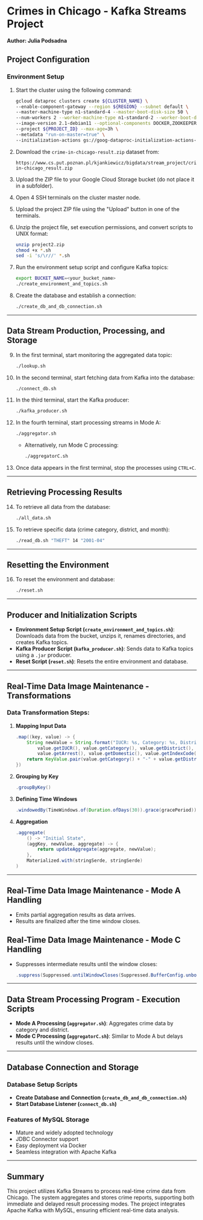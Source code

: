 # Crimes in Chicago - Kafka Streams Project

**Author: Julia Podsadna**


## Project Configuration

### Environment Setup

1. Start the cluster using the following command:
   ```sh
   gcloud dataproc clusters create ${CLUSTER_NAME} \
   --enable-component-gateway --region ${REGION} --subnet default \
   --master-machine-type n1-standard-4 --master-boot-disk-size 50 \
   --num-workers 2 --worker-machine-type n1-standard-2 --worker-boot-disk-size 50 \
   --image-version 2.1-debian11 --optional-components DOCKER,ZOOKEEPER \
   --project ${PROJECT_ID} --max-age=3h \
   --metadata "run-on-master=true" \
   --initialization-actions gs://goog-dataproc-initialization-actions-${REGION}/kafka/kafka.sh
   ```

2. Download the `crime-in-chicago-result.zip` dataset from:
   ```
   https://www.cs.put.poznan.pl/kjankiewicz/bigdata/stream_project/crimes-in-chicago_result.zip
   ```

3. Upload the ZIP file to your Google Cloud Storage bucket (do not place it in a subfolder).
4. Open 4 SSH terminals on the cluster master node.
5. Upload the project ZIP file using the "Upload" button in one of the terminals.
6. Unzip the project file, set execution permissions, and convert scripts to UNIX format:
   ```sh
   unzip project2.zip
   chmod +x *.sh
   sed -i 's/\r//' *.sh
   ```
7. Run the environment setup script and configure Kafka topics:
   ```sh
   export BUCKET_NAME=<your_bucket_name>
   ./create_environment_and_topics.sh
   ```
8. Create the database and establish a connection:
   ```sh
   ./create_db_and_db_connection.sh
   ```

---

## Data Stream Production, Processing, and Storage

9. In the first terminal, start monitoring the aggregated data topic:
   ```sh
   ./lookup.sh
   ```
10. In the second terminal, start fetching data from Kafka into the database:
    ```sh
    ./connect_db.sh
    ```
11. In the third terminal, start the Kafka producer:
    ```sh
    ./kafka_producer.sh
    ```
12. In the fourth terminal, start processing streams in Mode A:
    ```sh
    ./aggregator.sh
    ```
    - Alternatively, run Mode C processing:
      ```sh
      ./aggregatorC.sh
      ```
13. Once data appears in the first terminal, stop the processes using `CTRL+C`.

---

## Retrieving Processing Results

14. To retrieve all data from the database:
    ```sh
    ./all_data.sh
    ```
15. To retrieve specific data (crime category, district, and month):
    ```sh
    ./read_db.sh "THEFT" 14 "2001-04"
    ```

---

## Resetting the Environment

16. To reset the environment and database:
    ```sh
    ./reset.sh
    ```

---

## Producer and Initialization Scripts

- **Environment Setup Script (`create_environment_and_topics.sh`)**: Downloads data from the bucket, unzips it, renames directories, and creates Kafka topics.
- **Kafka Producer Script (`kafka_producer.sh`)**: Sends data to Kafka topics using a `.jar` producer.
- **Reset Script (`reset.sh`)**: Resets the entire environment and database.

---

## Real-Time Data Image Maintenance - Transformations

### Data Transformation Steps:
1. **Mapping Input Data**
   ```java
   .map((key, value) -> {
       String newValue = String.format("IUCR: %s, Category: %s, District: %f, Date: %s, Arrest: %b, Domestic: %b, IndexCode: %s",
           value.getIUCR(), value.getCategory(), value.getDistrict(), value.getMonthYear(),
           value.getArrest(), value.getDomestic(), value.getIndexCode());
       return KeyValue.pair(value.getCategory() + "-" + value.getDistrict(), newValue);
   })
   ```
2. **Grouping by Key**
   ```java
   .groupByKey()
   ```
3. **Defining Time Windows**
   ```java
   .windowedBy(TimeWindows.of(Duration.ofDays(30)).grace(gracePeriod))
   ```
4. **Aggregation**
   ```java
   .aggregate(
       () -> "Initial State",
       (aggKey, newValue, aggregate) -> {
           return updateAggregate(aggregate, newValue);
       },
       Materialized.with(stringSerde, stringSerde)
   )
   ```

---

## Real-Time Data Image Maintenance - Mode A Handling

- Emits partial aggregation results as data arrives.
- Results are finalized after the time window closes.

## Real-Time Data Image Maintenance - Mode C Handling

- Suppresses intermediate results until the window closes:
  ```java
  .suppress(Suppressed.untilWindowCloses(Suppressed.BufferConfig.unbounded()));
  ```

---

## Data Stream Processing Program - Execution Scripts

- **Mode A Processing (`aggregator.sh`)**: Aggregates crime data by category and district.
- **Mode C Processing (`aggregatorC.sh`)**: Similar to Mode A but delays results until the window closes.

---

## Database Connection and Storage

### Database Setup Scripts
- **Create Database and Connection (`create_db_and_db_connection.sh`)**
- **Start Database Listener (`connect_db.sh`)**

### Features of MySQL Storage
- Mature and widely adopted technology
- JDBC Connector support
- Easy deployment via Docker
- Seamless integration with Apache Kafka

---

## Summary
This project utilizes Kafka Streams to process real-time crime data from Chicago. The system aggregates and stores crime reports, supporting both immediate and delayed result processing modes. The project integrates Apache Kafka with MySQL, ensuring efficient real-time data analysis.

